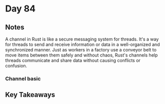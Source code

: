 # Day 84

## Notes

A channel in Rust is like a secure messaging system for threads. It's a way for threads to send and receive information or data in a well-organized and synchronized manner. Just as workers in a factory use a conveyor belt to move items between them safely and without chaos, Rust's channels help threads communicate and share data without causing conflicts or confusion.

### Channel basic

## Key Takeaways
